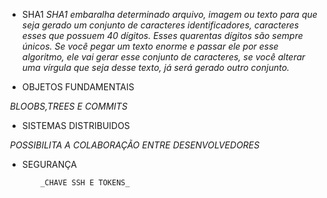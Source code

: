  - SHA1
        _SHA1 embaralha determinado arquivo, imagem ou texto para que seja gerado um conjunto de caracteres identificadores, caracteres esses que possuem 40 dígitos. Esses quarentas dígitos são sempre únicos. Se você pegar um texto enorme e passar ele por esse algoritmo, ele vai gerar esse conjunto de caracteres, se você alterar uma vírgula que seja desse texto, já será gerado outro conjunto._

 - OBJETOS FUNDAMENTAIS

  ​           _BLOOBS,TREES E COMMITS_

 - SISTEMAS DISTRIBUIDOS

​            _POSSIBILITA  A COLABORAÇÃO ENTRE DESENVOLVEDORES_

 - SEGURANÇA
              
           _CHAVE SSH E TOKENS_

